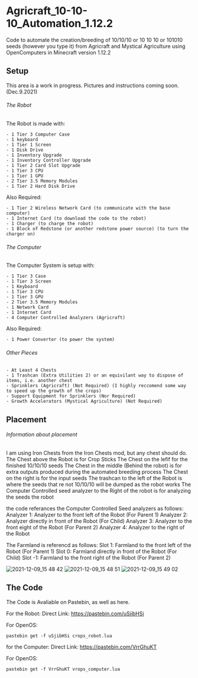# Agricraft_10-10-10_Automation_1.12.2
Code to automate the creation/breeding of 10/10/10 or 10 10 10 or 101010 seeds (however you type it) from Agricraft and Mystical Agriculture using OpenComputers in Minecraft version 1.12.2


## Setup

This area is a work in progress. Pictures and instructions coming soon. (Dec.9.2021)

###### The Robot
The Robot is made with:

    - 1 Tier 3 Computer Case
    - 1 keyboard
    - 1 Tier 1 Screen
    - 1 Disk Drive
    - 1 Inventory Upgrade
    - 1 Inventory Controller Upgrade
    - 1 Tier 2 Card Slot Upgrade
    - 1 Tier 3 CPU
    - 1 Tier 1 GPU
    - 2 Tier 3.5 Memory Modules
    - 1 Tier 2 Hard Disk Drive
    
Also Required:

    - 1 Tier 2 Wireless Network Card (to communicate with the base computer)
    - 1 Internet Card (to download the code to the robot)
    - 1 Charger (to charge the robot)
    - 1 Block of Redstone (or another redstone power source) (to turn the charger on)
    
###### The Computer
The Computer System is setup with:

    - 1 Tier 3 Case
    - 1 Tier 3 Screen
    - 1 Keyboard
    - 1 Tier 3 CPU
    - 1 Tier 3 GPU
    - 2 Tier 3.5 Memory Modules
    - 1 Network Card
    - 1 Internet Card
    - 4 Computer Controlled Analyzers (Agricraft)
    
Also Required:

    - 1 Power Converter (to power the system)

###### Other Pieces
    - At Least 4 Chests
    - 1 Trashcan (Extra Utilities 2) or an equivilant way to dispose of items, i.e. another chest
    - Sprinklers (Agricraft) (Not Required) (I highly reccomend some way to speed up the growth of the crops)
    - Support Equipment for Sprinklers (Nor Required)
    - Growth Accelerators (Mystical Agriculture) (Not Required)
    
## Placement  
###### Information about placement 
I am using Iron Chests from the Iron Chests mod, but any chest should do.
The Chest above the Robot is for Crop Sticks
The Chest on the lefif for the finished 10/10/10 seeds
The Chest in the middle (Behind the robot) is for extra outputs produced during the automated breeding process
The Chest on the right is for the input seeds
The trashcan to the left of the Robot is where the seeds that re not 10/10/10 will be dumped as the robot works
The Computer Controlled seed analyzer to the Right of the robot is for analyzing the seeds the robot 

the code referances the Computer Controlled Seed analyzers as follows:
Analyzer 1: Analyzer to the front left of the Robot (For Parent 1)
Analyzer 2: Analyzer directly in front of the Robot (For Child)
Analyzer 3: Analyzer to the front eight of the Robot (For Parent 2)
Analyzer 4: Analyzer to the right of the Robot

The Farmland is referencd as follows:
Slot  1: Farmland to the front left of the Robot (For Parent 1)
Slot  0: Farmland directly in front of the Robot (For Child)
Slot -1: Farmland to the front right of the Robot (For Parent 2)

![2021-12-09_15 48 42](https://user-images.githubusercontent.com/95875669/145482239-66589667-92c5-428c-8f8a-39e746185597.png)
![2021-12-09_15 48 51](https://user-images.githubusercontent.com/95875669/145482247-9b01364e-f985-4dcf-9901-dece6b9d3f77.png)
![2021-12-09_15 49 02](https://user-images.githubusercontent.com/95875669/145482258-bc0b2b86-fe8c-4b23-ab17-f08c9f7db93b.png)


## The Code

The Code is Avaliable on Pastebin, as well as here.

For the Robot:
Direct Link: https://pastebin.com/uSjibHSi

For OpenOS:

    pastebin get -f uSjibHSi crops_robot.lua

for the Computer:
Direct Link: https://pastebin.com/VrrGhuKT

For OpenOS:

    pastebin get -f VrrGhuKT vrops_computer.lua

